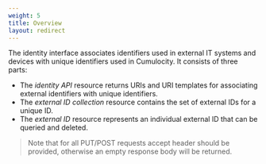 ```yaml
---
weight: 5
title: Overview
layout: redirect
---
```

The identity interface associates identifiers used in external IT systems and devices with unique identifiers used in Cumulocity. It consists of three parts:

-   The *identity API* resource returns URIs and URI templates for associating external identifiers with unique identifiers.
-   The *external ID collection* resource contains the set of external IDs for a unique ID.
-   The *external ID* resource represents an individual external ID that can be queried and deleted.

> Note that for all PUT/POST requests accept header should be provided, otherwise an empty response body will be returned.
